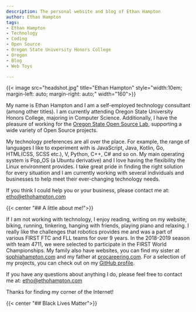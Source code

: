 ```yaml
---
description: The personal website and blog of Ethan Hampton
author: Ethan Hampton
tags:
- Ethan Hampton
- Technology
- Coding
- Open Source
- Oregon State University Honors College
- Oregon
- Blog
- Web Toys

---
```

{{< image src="headshot.jpg" title="Ethan Hampton" style="width:10em; margin-left: auto; margin-right: auto;" width="160">}}

My name is Ethan Hampton and I am a self-employed technology consultant (among other titles). I am currently attending Oregon State University Honors College, majoring in Computer Science. Additionally, I have the pleasure of working for the [Oregon State Open Source Lab](https://osuosl.org), supporting a wide variety of Open Source projects.

My technology preferences are all over the place. For example, the range of languages I like to experiment with is JavaScript, Java, Kotlin, Go, HTML(CSS, SCSS etc.), V, Python, C++, C# and so on. My main operating system is Pop_OS (a Ubuntu derivative) and I love having the flexibility the Linux environment provides. I take great pride in finding the right solution for every situation and I am currently working with several individuals and businesses to help meet their ever-changing technology needs.

If you think I could help you or your business, please contact me at: etho@ethohampton.com

{{< center "## A little about me!">}}

If I am not working with technology, I enjoy reading, writing on my website, biking, running, tinkering, hanging with friends, playing piano and relaxing. I really like the challenges that robotics provides me and was a part of various FIRST FTC and FLL teams for over 9 years. In the 2018-2019 season with team 4711, we were selected to participate in the FIRST World Championships. My family also have websites, you can find my sister at [sophiahampton.com](https://sophiahampton.com) and my father at [procareering.com](http://www.procareering.com/). For a selection of my projects, you can check out on my [GitHub profile](https://github.com/EMH333).

If you have any questions about anything I do, please feel free to contact me at: etho@ethohampton.com

Thanks for finding my corner of the Internet!

{{< center "## Black Lives Matter">}}
